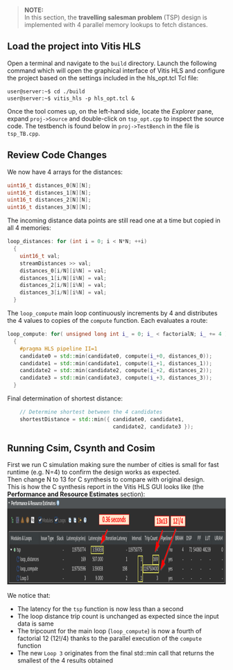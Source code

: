 
> **NOTE:**   
In this section, the **travelling salesman problem** (TSP) design is implemented with 4 parallel memory lookups to fetch distances.

## Load the project into Vitis HLS
Open a terminal and navigate to the `build` directory. Launch the following command which will open the graphical interface of Vitis HLS and configure the project based on the settings included in the hls_opt.tcl Tcl file:

```console
user@server:~$ cd ./build
user@server:~$ vitis_hls -p hls_opt.tcl &
```
Once the tool comes up, on the left-hand side, locate the *Explorer* pane, expand `proj->Source` and double-click on `tsp_opt.cpp` to inspect the source code.
The testbench is found below in `proj->TestBench` in the file is `tsp_TB.cpp`.

## Review Code Changes

We now have 4 arrays for the distances:
```cpp
uint16_t distances_0[N][N];
uint16_t distances_1[N][N];
uint16_t distances_2[N][N];
uint16_t distances_3[N][N];
```
The incoming distance data points are still read one at a time but copied in all 4 memories:
```cpp
loop_distances: for (int i = 0; i < N*N; ++i)
  {
    uint16_t val;
    streamDistances >> val;
    distances_0[i/N][i%N] = val;
    distances_1[i/N][i%N] = val;
    distances_2[i/N][i%N] = val;
    distances_3[i/N][i%N] = val;
  }
```
The `loop_compute` main loop continuously increments by 4 and distributes the 4 values to copies of the `compute` function.  Each evaluates a route:
```cpp
loop_compute: for( unsigned long int i_ = 0; i_ < factorialN; i_ += 4 )
  {
    #pragma HLS pipeline II=1
    candidate0 = std::min(candidate0, compute(i_+0, distances_0));
    candidate1 = std::min(candidate1, compute(i_+1, distances_1));
    candidate2 = std::min(candidate2, compute(i_+2, distances_2));
    candidate3 = std::min(candidate3, compute(i_+3, distances_3));
  }
```
Final determination of shortest distance:
```cpp
    // Determine shortest between the 4 candidates
    shortestDistance = std::min({ candidate0, candidate1,
                                  candidate2, candidate3 });
```
## Running Csim, Csynth and Cosim

First we run C simulation making sure the number of cities is small for fast runtime (e.g. N=4) to confirm the design works as expected.  
Then change N to 13 for C synthesis to compare with original design.  
This is how the C synthesis report in the Vitis HLS GUI looks like (the **Performance and Resource Estimates** section):  
<img src="./images/synthesis2.png" alt="synthesis" title="synthesis" width="900" height="200" />  

We notice that:
- The latency for the `tsp` function is now less than a second
- The loop distance trip count is unchanged as expected since the input data is same
- The tripcount for the main loop (`loop_compute`) is now a fourth of factorial 12 (12!/4) thanks to the parallel execution of the `compute` function
- The new `Loop 3` originates from the final std::min call that returns the smallest of the 4 results obtained
